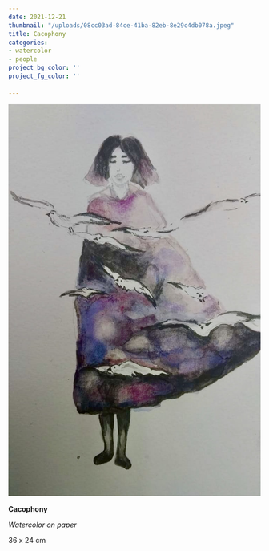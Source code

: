 ```yaml
---
date: 2021-12-21
thumbnail: "/uploads/08cc03ad-84ce-41ba-82eb-8e29c4db078a.jpeg"
title: Cacophony
categories:
- watercolor
- people
project_bg_color: ''
project_fg_color: ''

---
```

![](/uploads/08cc03ad-84ce-41ba-82eb-8e29c4db078a.jpeg)

**Cacophony**

_Watercolor on paper_

36 x 24 cm